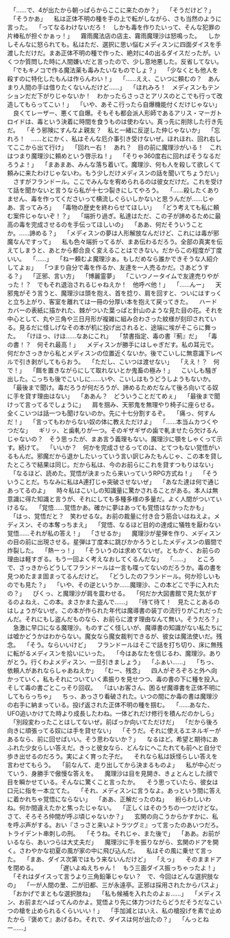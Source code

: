 　「……で、4が出たから朝っぱらからここに来たのか？」
　「そうだけど？」
　「そうかあ」
　私は正体不明の種を手の上で転がしながら、さも当然のように言った。
　「ってなるわけないだろ！　しかも毒を作りたいって、そんな犯罪の片棒私が担ぐかぁっ！」
　霧雨魔法店の店主、霧雨魔理沙は怒鳴った。
　しかしそんなに怒られても。私はただ、選択に思い悩むメディスンに四面ダイスを手渡しただけだ。まあ正体不明の種で作った、絶対に4の出るダイスだったが。いくつか質問した時に人間嫌いだと言ったので、少し意地悪した。反省してない。
　「でもキノコで作る魔法薬も毒みたいなものでしょ？」
　「少なくとも他人を殺すのに特化したもんは作らんわい！」
　「……ええ、こいつに頼むの？　あんまり人間の手は借りたくないんだけど……」
　「ほれみろ！　メディスンもテンションだだ下がりじゃないか！　わかったらさっさとアリスのとこでも行って改造してもらってこい！」
　「いや、あそこ行ったら自爆機能付くだけじゃない」
　良くてレーザー、悪くて自爆。そもそも都会派人形師であるアリス・マーガトロイドは、毒という決着に時間を食うものは使わない。真っ先に削除した行き先だ。
　「そう邪険にすんなよ親友？　私と一緒に反逆した仲じゃないか」
　「忘れろ！　……とにかく、私はそんな厄介事引き受けないぜ。ほれほれ、回れ右してここから出て行け」
　「回れー右！　あれ？　目の前に魔理沙がいる！　これはつまり魔理沙に頼めという啓示ね！」
　「そりゃ360度右に回ればそうなるだろうよ！」
　「まあまあ、みんな落ち着いて。魔理沙、何も人を殺して欲しくて頼みに来たわけじゃないわ。もう少しだけメディスンの話を聞いてちょうだい」
　さすがフランドール。ここでみんなを宥められるのは彼女だけだ。これを受けて話を聞かないと言うなら私が十七つ裂きにしてやろう。
　「……殺したくありません、毒を作ってくださいって横流しぐらいしかないと思うんだが……じゃあ、言ってみろ」
　「毒物の歴史を終わらせてほしい」
　「どう考えても私に頼む案件じゃないぞ！？」
　「端折り過ぎ。私達はただ、この子が諦めるために最高の毒を完成させるのを手伝ってほしいの」
　「ああ、何だそういうことか。……諦める？」
　「メディスンの夢は人形解放なんだけど、これには毒が邪魔なんですって」
　私も色々端折ってるが、まあ伝わるだろう。全部の真実を伝えてしまうと、あとから都合良く変えることはできない。だからこの程度が丁度いい。
　「……」
　「ねー頼むよ魔理沙ぁ。もしだめなら誰かできそうな人紹介してよぉ」
　「つまり自分で毒を作るか、友達を一人売るかだ。さあどうする？」
　「正邪、言い方」
　「博麗霊夢」
　「こいつノータイムで友達売りやがった！？　でもそれ退治されるじゃねえか！　他呼べ他！」
　「……んー」
　天邪鬼がそう言うと、魔理沙は頭を抱え、首を捻り、肩を回すと、ついにはすっくと立ち上がり、客室を離れては一冊の分厚い本を抱えて戻ってきた。
　ハードカバーの表紙に描かれた、棘がついた葉っぱと針山のような見た目の花。それを中心として、丸や三角や三日月形が複雑に組み合わさった紋様が刻印されている。見るだに怪しげなその本が机に投げ出されると、途端に埃がそこらに舞った。
　「けほっ、けほ……なあにこれ」
　「禁書指定、毒の書『薊』だ」
　「毒の書！？　何それ最高！」
　メディスンが勝手にはしゃぎだす。私の耳元で。何だかさっきから私とメディスンの位置近くないか。後でこいしに無意識下レベルで引き剥がしてもらおう。
　「ただし、こいつは渡せない」
　「ええ！？　何で！」
　「餌を置きながらにして取れないとか鬼畜の極み！」
　こいしも騒ぎ出した。こっちも後でこいしに……いや、こいしはもうどうしようもないか。
　「最後まで聞け。毒だろうが何だろうが、諦めるためだなんて後ろ向いてる奴に手を貸す理由はない」
　「ああん？　どういうことだてめぇ」
　「最後まで聞けって言ってるでしょうに」
　肩を掴み、天邪鬼を無理やり椅子に座らせる。全くこいつは話一つも聞けないのか。先に十七分割するぞ。
　「痛っ、何すんだ！」
　「言ってもわからない奴の体に教えただけよ」
　「……本当ムカつくやつだな」
　ギリッ、と歯軋りが一つ。そのギザギザの歯で軋ませたら欠けるんじゃないの？　そう思ったが、まあ言う義理もない。魔理沙に顎をしゃくって示す。続けて。
　「いいか？　何かを完成させるってのは、とてつもない覚悟がいるもんだ。邪魔だから退かしたいっていう言い訳じみたもんじゃ、この本を貸したところで結果は同じ。だから私は、今のお前らにこれを貸すつもりはない」
　「なるほど、読めた。覚悟が決まったら来いっていうRPG方式ね！」
　「そういうことだ。ちなみに私はA連打じゃ突破させないぜ」
　「あなた達は何で通じあってるのよ」
　時々私はこいしの知識量に驚かされることがある。本人は無意識に得た知識と言うが、それにしても多種多様の多量だ。よく人間がついていけるな。
　「覚悟……覚悟かあ。確かに夢はあっても覚悟はなかったかも」
　「はっ、覚悟だと？　笑わせるな。お前の裁量に付き合う筋合いはねえよ。メディスン、その本奪っちまえ」
　「覚悟、なるほど目的の達成に犠牲を厭わない覚悟……それが私の答え！」
　「させるか」
　魔理沙が星弾を作り、メディスンの目の前に出現させる。星弾は丁度本に跳びかかろうとしたメディスンの眉間で炸裂した。
　「熱ーっ！」
　「そういうのは求めてないぜ。ともかく、お前らの理由は軽すぎる。もう一回よく考えなおしてくるんだな」
　「……」
　ところで、さっきからどうしてフランドールは一言も喋ってないのだろうか。毒の書を見つめたまま固まってるんだけど。
　「どうしたのフランドール。何か珍しいものでも見た？」
　「いや、その逆というか……魔理沙、この本どこで手に入れたの？」
　ぴくっ、と魔理沙が肩を震わせる。
　「何だか大図書館で見た気がするのよねえ、この本。まさかまた盗んで……」
　「待て待て！　見たことあるのはしょうがないぜ。この本が作られた年代は魔導書の装丁の流行りがこれだったんだ。それにもし盗んだものなら、お前らに渡す理由なんて無い。そうだろ？」
　急激に早口になる魔理沙。ものすごく怪しいが、魔導書の知識がない私たちには嘘かどうかはわからない。魔女なら魔女裁判できるが、彼女は魔法使いだ。残念。
　「そう。ならいいけど」
　フランドールはそこで話を打ち切り、床に無残に転がるメディスンを拾いにいった。
　「今はあなたを信じるわ、魔理沙。ありがとう。行くわよメディスン、一旦引きましょう」
　「ふぁい……」
　「ちっ、依頼人があれならしゃあねえか」
　「むー、残念」
　四人がぞろぞろと外へ向かっていく。私もそれについていく素振りを見せつつ、毒の書の下に種を投入。そして毒の書ごとこっそり回収。
　「はいお客さん、困るぜ魔導書を正体不明にしてもらっちゃ」
　ちっ、あっさり看破された。いつの間にか毒の書は魔理沙の右手に納まっている。投げ返された正体不明の種を掴む。
　「……あなた、UFO追いかけてた時より成長したわね。一体どれだけ修行を積んだのかしら」
　「別段変わったことはしてないぜ。前ばっか向いてただけだ」
　「だから後ろ向きに頑張ってる奴には手を貸せない」
　「そうだ。それに使えるエネルギーがあるなら、前に回せばいい。そう思わないか？」
　なるほど。希望と期待にあふれた少女らしい答えだ。きっと彼女なら、どんなにへこたれても前へと自分で歩き出せるのだろう。実によく育った子だ。
　それなら私は妖怪らしい答えを言わせてもらう。
　「前なんて、走り出してから決まるものよ」
　私が中心だっていう、身勝手で傲慢な答えを。
　魔理沙は目を見開き、きょとんとした顔で目を瞬かせている。そんなに驚くこと言ったか。
　そう思っていたら、彼女は口元に指を一本立てた。
　「それ、メディスンに言うなよ。あっという間に答えに着かれちゃ覚悟にならない」
　「ああ、正解だったのね」
　紛らわしいわね。何か間違えたかと焦ったじゃない。
　「正しくはそのうちの一つだけどな。さて、そろそろ仲間が呼ぶ頃じゃないか？」
　玄関の向こうからかすかに、私を呼ぶ声がする。おい『さっさと来いよトラツグミ』って言ったのあいつだろ。トライデント串刺しの刑。
　「そうね。それじゃ、また後で」
　「ああ。お前がいるなら、あいつらは大丈夫だ」
　魔理沙に手を振りながら、玄関のドアを開く。さわやかな初夏の風が家の中に飛び込んだ。
　私はその風に乗せて言った。
　「まあ、ダイス次第ではもう来ないんだけど」
　「えっ」
　そのままドアを閉める。
　
　
　「遅いよぬえちゃん！　もう三面ダイス振っちゃったよ！」
　「それはダイスって言うより三角鉛筆じゃない？　で、今回はどんな選択肢なの」
　「一が人間の里、二が旧都、三が永遠亭。正邪は採用されたからパスよ」
　「おかげでまともな選択肢ね」
　「私も候補を入れたのよぉ……」
　「メディスン、お前まだへばってんのかよ。覚悟より先に体力つけたらどうだそうだなこいつの槍を止められるくらいいい！」
　「手加減とはいえ、私の槍投げを素で止めたから『褒めて』あげるわ。それで、ダイスは何が出たの？」
　「んっとねー……」